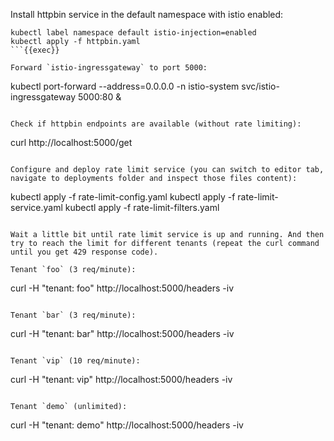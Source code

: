 Install httpbin service in the default namespace with istio enabled:
```
kubectl label namespace default istio-injection=enabled
kubectl apply -f httpbin.yaml 
```{{exec}}

Forward `istio-ingressgateway` to port 5000:
```
kubectl port-forward --address=0.0.0.0 -n istio-system svc/istio-ingressgateway 5000:80 &

```{{exec}}

Check if httpbin endpoints are available (without rate limiting):
```
curl http://localhost:5000/get
```{{exec}}

Configure and deploy rate limit service (you can switch to editor tab, navigate to deployments folder and inspect those files content):
```
kubectl apply -f rate-limit-config.yaml
kubectl apply -f rate-limit-service.yaml
kubectl apply -f rate-limit-filters.yaml
```{{exec}}

Wait a little bit until rate limit service is up and running. And then try to reach the limit for different tenants (repeat the curl command until you get 429 response code).

Tenant `foo` (3 req/minute):
```
curl -H "tenant: foo" http://localhost:5000/headers -iv
```{{exec}}

Tenant `bar` (3 req/minute):
```
curl -H "tenant: bar" http://localhost:5000/headers -iv
```{{exec}}

Tenant `vip` (10 req/minute):
```
curl -H "tenant: vip" http://localhost:5000/headers -iv
```{{exec}}

Tenant `demo` (unlimited):
```
curl -H "tenant: demo" http://localhost:5000/headers -iv
```{{exec}}